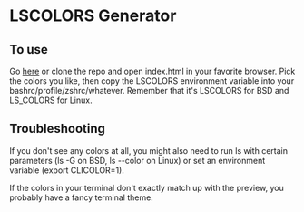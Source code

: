 # LSCOLORS Generator #

## To use ##

Go [here](http://geoff.greer.fm/lscolors/) or clone the repo and open index.html in your favorite browser. Pick the colors you like, then copy the LSCOLORS environment variable into your bashrc/profile/zshrc/whatever. Remember that it's LSCOLORS for BSD and LS_COLORS for Linux.

## Troubleshooting ##

If you don't see any colors at all, you might also need to run ls with certain parameters (ls -G on BSD, ls --color on Linux) or set an environment variable (export CLICOLOR=1).

If the colors in your terminal don't exactly match up with the preview, you probably have a fancy terminal theme.
